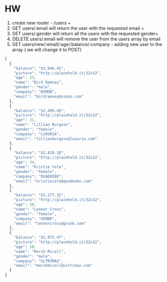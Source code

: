 # HW
1. create new router - /users +
2. GET users/:email will return the user with the requested email +
3. GET  users/:gender will return all the users with the requested gender+
4. DELETE users/:email will remove the user from the users array by email 
5. GET users/new/:email/:age/:balance/:company - adding new user to the array ( we will change it to POST)


```js
[
  {
    "balance": "$3,946.45",
    "picture": "http://placehold.it/32x32",
    "age": 23,
    "name": "Bird Ramsey",
    "gender": "male",
    "company": "NIMON",
    "email": "birdramsey@nimon.com"
  },
  {
    "balance": "$2,499.49",
    "picture": "http://placehold.it/32x32",
    "age": 31,
    "name": "Lillian Burgess",
    "gender": "female",
    "company": "LUXURIA",
    "email": "lillianburgess@luxuria.com"
  },
  {
    "balance": "$2,820.18",
    "picture": "http://placehold.it/32x32",
    "age": 34,
    "name": "Kristie Cole",
    "gender": "female",
    "company": "QUADEEBO",
    "email": "kristiecole@quadeebo.com"
  },
  {
    "balance": "$3,277.32",
    "picture": "http://placehold.it/32x32",
    "age": 30,
    "name": "Leonor Cross",
    "gender": "female",
    "company": "GRONK",
    "email": "leonorcross@gronk.com"
  },
  {
    "balance": "$1,972.47",
    "picture": "http://placehold.it/32x32",
    "age": 28,
    "name": "Marsh Mccall",
    "gender": "male",
    "company": "ULTRIMAX",
    "email": "marshmccall@ultrimax.com"
  }
]

```